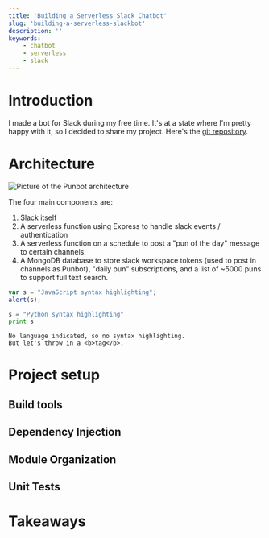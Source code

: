 ```yaml
---
title: 'Building a Serverless Slack Chatbot'
slug: 'building-a-serverless-slackbot'
description: ''
keywords: 
    - chatbot
    - serverless
    - slack
---
```

# Introduction

I made a bot for Slack during my free time. It's at a state where I'm pretty happy with it, so I decided to share my project. Here's the <a href="https://github.com/deslee/punbot" target="_blank" rel="noopener">git repository</a>.

# Architecture

![Picture of the Punbot architecture](/punbot/punbot.svg)

The four main components are:

1. Slack itself
2. A serverless function using Express to handle slack events / authentication
3. A serverless function on a schedule to post a "pun of the day" message to certain channels.
4. A MongoDB database to store slack workspace tokens (used to post in channels as Punbot), "daily pun" subscriptions, and a list of ~5000 puns to support full text search.

```javascript
var s = "JavaScript syntax highlighting";
alert(s);
```

```python
s = "Python syntax highlighting"
print s
```

```
No language indicated, so no syntax highlighting.
But let's throw in a <b>tag</b>.
```

# Project setup

## Build tools

## Dependency Injection

## Module Organization

## Unit Tests

# Takeaways